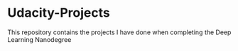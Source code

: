 # Udacity-Projects
This repository contains the projects I have done when completing the Deep Learning Nanodegree
